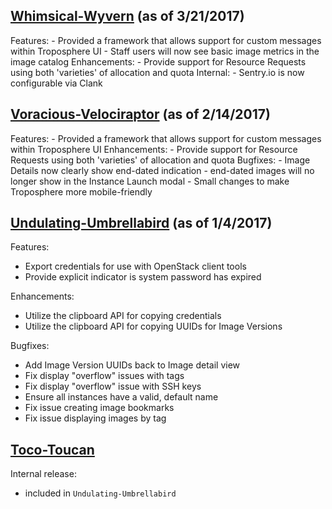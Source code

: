 ## [Whimsical-Wyvern](https://github.com/cyverse/troposphere/milestone/12?closed=1) (as of 3/21/2017)
Features:
    - Provided a framework that allows support for custom messages within Troposphere UI
    - Staff users will now see basic image metrics in the image catalog
Enhancements:
    - Provide support for Resource Requests using both 'varieties' of allocation and quota
Internal:
    - Sentry.io is now configurable via Clank


## [Voracious-Velociraptor](https://github.com/cyverse/troposphere/milestone/11?closed=1) (as of 2/14/2017)
Features:
    - Provided a framework that allows support for custom messages within Troposphere UI
Enhancements:
    - Provide support for Resource Requests using both 'varieties' of allocation and quota
Bugfixes:
    - Image Details now clearly show end-dated indication
    - end-dated images will no longer show in the Instance Launch modal
    - Small changes to make Troposphere more mobile-friendly

## [Undulating-Umbrellabird](https://github.com/cyverse/troposphere/pulls?q=is%3Amerged+is%3Apr+milestone%3A%22Undulating-Umbrellabird+%22) (as of 1/4/2017)

Features:
  - Export credentials for use with OpenStack client tools
  - Provide explicit indicator is system password has expired

Enhancements:
  - Utilize the clipboard API for copying credentials
  - Utilize the clipboard API for copying UUIDs for Image Versions

Bugfixes:
  - Add Image Version UUIDs back to Image detail view
  - Fix display "overflow" issues with tags
  - Fix display "overflow" issue with SSH keys
  - Ensure all instances have a valid, default name
  - Fix issue creating image bookmarks
  - Fix issue displaying images by tag

## [Toco-Toucan](https://github.com/cyverse/troposphere/pulls?utf8=%E2%9C%93&q=is%3Amerged%20is%3Apr%20milestone%3A%22Toco-Toucan%22)

Internal release:
  - included in `Undulating-Umbrellabird`
